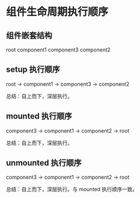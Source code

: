 # 组件生命周期执行顺序

## 组件嵌套结构

root
  component1
    component3
  component2

## setup 执行顺序

root -> component1 -> component3 -> component2

总结：自上而下，深层执行。

## mounted 执行顺序

component3 -> component1 -> component2 -> root

总结：自上而下，深层执行。

## unmounted 执行顺序

component3 -> component1 -> component2 -> root

总结：自上而下，深层执行。与 mounted 执行顺序一致。
